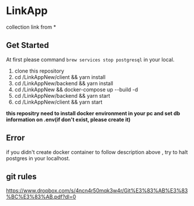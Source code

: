 # LinkApp

collection link from \*

## Get Started

At first please command `brew services stop postgresql` in your local.

1. clone this repository
2. cd /LinkAppNew/client && yarn install
3. cd /LinkAppNew/backend && yarn install
4. cd /LinkAppNew && docker-compose up --build -d
5. cd /LinkAppNew/backend && yarn start
6. cd /LinkAppNew/client && yarn start

**this repositry need to install docker environment in your pc and set db information on .env(if don't exist, please create it)**

## Error

if you didn't create docker container to follow description above , try to halt postgres in your localhost. 

## git rules

https://www.dropbox.com/s/4ncn4r50mqk3w4r/Git%E3%83%AB%E3%83%BC%E3%83%AB.pdf?dl=0
